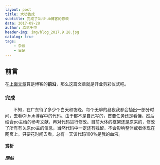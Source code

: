 ```yaml
---
layout: post
title: 大功告成
subtitle: 完成了Github博客的修改
data: 2017-09-28
author: 玖贰壬申
header-img: img/blog_2017.9.28.jpg
catalog: true
tags:
    - 杂谈
    - 日记
---
```


## 前言
在[上面文章](http://jinzhe1992.cn/2017/09/26/%E6%9C%9D%E8%8A%B1%E5%A4%95%E6%8B%BE/)算是博客的**前沿**，那么这篇文章就是开业剪彩仪式吧。

### 完成
&emsp;&emsp;不知，在广东待了多少个白天和夜晚，每个无聊的昼夜我都会抽出一部分时间，去看Github博客中的代码。由于都不是自己写的，首要任务还是看懂，然后结合po主给的参考文献，再对代码进行修改。目前大体的框架还是原来的，修改了所有有关原po主的信息，当然代码中一定还有残留，不会影响整体或者体现在网页上。只要花时间去看，总有一天该代码100%是我的血液。

#### 赏析

##### 网站
